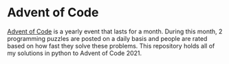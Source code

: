 # Advent of Code

[Advent of Code](https://adventofcode.com/) is a yearly event that lasts for a month.
During this month, 2 programming puzzles are posted on a daily basis and people are rated based on how fast they solve
these problems. This repository holds all of my solutions in python to Advent of Code 2021. 


